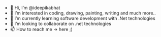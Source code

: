 - 👋 Hi, I’m @ideepikabhat
- 👀 I’m interested in coding, drawing, painting, writing and much more..
- 🌱 I’m currently learning software development with .Net technologies
- 💞️ I’m looking to collaborate on .net technologies
- 📫 How to reach me -> here ;)

<!---
ideepikabhat/ideepikabhat is a ✨ special ✨ repository because its `README.md` (this file) appears on your GitHub profile.
You can click the Preview link to take a look at your changes.
--->
